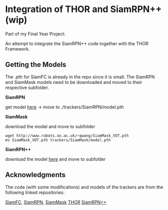 # Integration of THOR and SiamRPN++ (wip)

Part of my Final Year Project:

An attempt to integrate the SiamRPN++ code together with the THOR Framework.


## Getting the Models

The .pth for SiamFC is already in the repo since it is small. The SiamRPN and SiamMask models need to be downloaded and moved to their respective subfolder.

**SiamRPN**

get model [here](https://drive.google.com/file/d/1-vNVZxfbIplXHrqMHiJJYWXYWsOIvGsf/view) &rarr; move to ./trackers/SiamRPN/model.pth

**SiamMask**

download the model and move to subfolder
```
wget http://www.robots.ox.ac.uk/~qwang/SiamMask_VOT.pth
mv SiamMask_VOT.pth trackers/SiamMask/model.pth
```
**SiamRPN++**

download the model [here](https://drive.google.com/open?id=1Q4-1563iPwV6wSf_lBHDj5CPFiGSlEPG) and move to subfolder 


## Acknowledgments
The code (with some modifications) and models of the trackers are from the following linked repositories:

[SiamFC](https://github.com/huanglianghua/siamfc-pytorch),
[SiamRPN](https://github.com/foolwood/DaSiamRPN),
[SiamMask](https://github.com/foolwood/SiamMask)
[THOR](https://github.com/xl-sr/THOR)
[SiamRPN++](https://github.com/HonglinChu/SiamTrackers)
